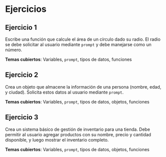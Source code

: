 # Ejercicios

## Ejercicio 1
Escribe una función que calcule el área de un círculo dado su radio. El radio se debe solicitar al usuario mediante `prompt` y debe manejarse como un número. 

**Temas cubiertos**: Variables, `prompt`, tipos de datos, funciones

## Ejercicio 2
Crea un objeto que almacene la información de una persona (nombre, edad, y ciudad). Solicita estos datos al usuario mediante `prompt`.

**Temas cubiertos**: Variables, `prompt`, tipos de datos, objetos, funciones

## Ejercicio 3
Crea un sistema básico de gestión de inventario para una tienda. Debe permitir al usuario agregar productos con su nombre, precio y cantidad disponible, y luego mostrar el inventario completo.

**Temas cubiertos**: Variables, `prompt`, tipos de datos, objetos, funciones
